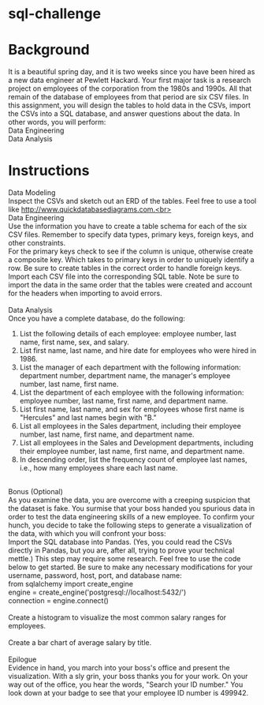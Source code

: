 # sql-challenge

# Background<br>
It is a beautiful spring day, and it is two weeks since you have been hired as a new data engineer at Pewlett Hackard. Your first major task is a research project on employees of the corporation from the 1980s and 1990s. All that remain of the database of employees from that period are six CSV files.
In this assignment, you will design the tables to hold data in the CSVs, import the CSVs into a SQL database, and answer questions about the data. In other words, you will perform:<br>
Data Engineering <br>
Data Analysis<br>

# Instructions<br>
Data Modeling<br>
Inspect the CSVs and sketch out an ERD of the tables. Feel free to use a tool like http://www.quickdatabasediagrams.com.<br>
<br>
Data Engineering<br>
Use the information you have to create a table schema for each of the six CSV files. Remember to specify data types, primary keys, foreign keys, and other constraints.<br>
For the primary keys check to see if the column is unique, otherwise create a composite key. Which takes to primary keys in order to uniquely identify a row.
Be sure to create tables in the correct order to handle foreign keys.<br>
Import each CSV file into the corresponding SQL table. Note be sure to import the data in the same order that the tables were created and account for the headers when importing to avoid errors.<br>
<br>
Data Analysis<br>
Once you have a complete database, do the following:<br>
1. List the following details of each employee: employee number, last name, first name, sex, and salary.<br>
2. List first name, last name, and hire date for employees who were hired in 1986.<br>
3. List the manager of each department with the following information: department number, department name, the manager's employee number, last name, first name.<br>
4. List the department of each employee with the following information: employee number, last name, first name, and department name.<br>
5. List first name, last name, and sex for employees whose first name is "Hercules" and last names begin with "B."<br>
6. List all employees in the Sales department, including their employee number, last name, first name, and department name.<br>
7. List all employees in the Sales and Development departments, including their employee number, last name, first name, and department name. <br>
8. In descending order, list the frequency count of employee last names, i.e., how many employees share each last name.<br>
<br>
Bonus (Optional)<br>
As you examine the data, you are overcome with a creeping suspicion that the dataset is fake. You surmise that your boss handed you spurious data in order to test the data engineering skills of a new employee. To confirm your hunch, you decide to take the following steps to generate a visualization of the data, with which you will confront your boss:<br>
Import the SQL database into Pandas. (Yes, you could read the CSVs directly in Pandas, but you are, after all, trying to prove your technical mettle.) This step may require some research. Feel free to use the code below to get started. Be sure to make any necessary modifications for your username, password, host, port, and database name:<br>
from sqlalchemy import create_engine<br>
engine = create_engine('postgresql://localhost:5432/<your_db_name>')<br>
connection = engine.connect()<br>
<br>
Create a histogram to visualize the most common salary ranges for employees.<br>
<br>
Create a bar chart of average salary by title.<br>
<br>
Epilogue<br>
Evidence in hand, you march into your boss's office and present the visualization. With a sly grin, your boss thanks you for your work. On your way out of the office, you hear the words, "Search your ID number." You look down at your badge to see that your employee ID number is 499942.<br>